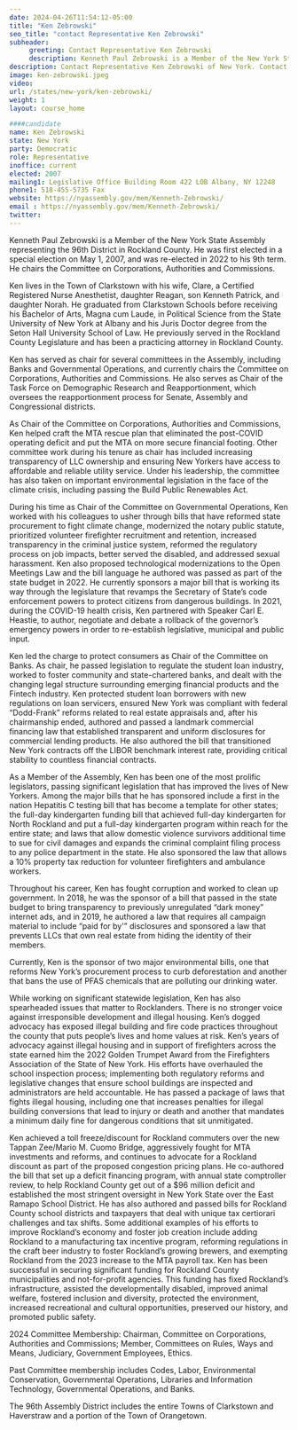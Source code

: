```yaml
---
date: 2024-04-26T11:54:12-05:00
title: "Ken Zebrowski"
seo_title: "contact Representative Ken Zebrowski"
subheader:
     greeting: Contact Representative Ken Zebrowski
     description: Kenneth Paul Zebrowski is a Member of the New York State Assembly representing the 96th District in Rockland County. He was first elected in a special election on May 1, 2007, and was re-elected in 2022 to his 9th term. He chairs the Committee on Corporations, Authorities and Commissions.
description: Contact Representative Ken Zebrowski of New York. Contact information for Ken Zebrowski includes email address, phone number, and mailing address.
image: ken-zebrowski.jpeg
video:
url: /states/new-york/ken-zebrowski/
weight: 1
layout: course_home

####candidate
name: Ken Zebrowski
state: New York
party: Democratic
role: Representative
inoffice: current
elected: 2007
mailing1: Legislative Office Building Room 422 LOB Albany, NY 12248
phone1: 518-455-5735 Fax
website: https://nyassembly.gov/mem/Kenneth-Zebrowski/
email : https://nyassembly.gov/mem/Kenneth-Zebrowski/
twitter:
---
```


Kenneth Paul Zebrowski is a Member of the New York State Assembly representing the 96th District in Rockland County. He was first elected in a special election on May 1, 2007, and was re-elected in 2022 to his 9th term. He chairs the Committee on Corporations, Authorities and Commissions.

Ken lives in the Town of Clarkstown with his wife, Clare, a Certified Registered Nurse Anesthetist, daughter Reagan, son Kenneth Patrick, and daughter Norah. He graduated from Clarkstown Schools before receiving his Bachelor of Arts, Magna cum Laude, in Political Science from the State University of New York at Albany and his Juris Doctor degree from the Seton Hall University School of Law. He previously served in the Rockland County Legislature and has been a practicing attorney in Rockland County.

Ken has served as chair for several committees in the Assembly, including Banks and Governmental Operations, and currently chairs the Committee on Corporations, Authorities and Commissions. He also serves as Chair of the Task Force on Demographic Research and Reapportionment, which oversees the reapportionment process for Senate, Assembly and Congressional districts.

As Chair of the Committee on Corporations, Authorities and Commissions, Ken helped craft the MTA rescue plan that eliminated the post-COVID operating deficit and put the MTA on more secure financial footing. Other committee work during his tenure as chair has included increasing transparency of LLC ownership and ensuring New Yorkers have access to affordable and reliable utility service. Under his leadership, the committee has also taken on important environmental legislation in the face of the climate crisis, including passing the Build Public Renewables Act.

During his time as Chair of the Committee on Governmental Operations, Ken worked with his colleagues to usher through bills that have reformed state procurement to fight climate change, modernized the notary public statute, prioritized volunteer firefighter recruitment and retention, increased transparency in the criminal justice system, reformed the regulatory process on job impacts, better served the disabled, and addressed sexual harassment. Ken also proposed technological modernizations to the Open Meetings Law and the bill language he authored was passed as part of the state budget in 2022. He currently sponsors a major bill that is working its way through the legislature that revamps the Secretary of State’s code enforcement powers to protect citizens from dangerous buildings. In 2021, during the COVID-19 health crisis, Ken partnered with Speaker Carl E. Heastie, to author, negotiate and debate a rollback of the governor’s emergency powers in order to re-establish legislative, municipal and public input.

Ken led the charge to protect consumers as Chair of the Committee on Banks. As chair, he passed legislation to regulate the student loan industry, worked to foster community and state-chartered banks, and dealt with the changing legal structure surrounding emerging financial products and the Fintech industry. Ken protected student loan borrowers with new regulations on loan servicers, ensured New York was compliant with federal “Dodd-Frank” reforms related to real estate appraisals and, after his chairmanship ended, authored and passed a landmark commercial financing law that established transparent and uniform disclosures for commercial lending products. He also authored the bill that transitioned New York contracts off the LIBOR benchmark interest rate, providing critical stability to countless financial contracts.

As a Member of the Assembly, Ken has been one of the most prolific legislators, passing significant legislation that has improved the lives of New Yorkers. Among the major bills that he has sponsored include a first in the nation Hepatitis C testing bill that has become a template for other states; the full-day kindergarten funding bill that achieved full-day kindergarten for North Rockland and put a full-day kindergarten program within reach for the entire state; and laws that allow domestic violence survivors additional time to sue for civil damages and expands the criminal complaint filing process to any police department in the state. He also sponsored the law that allows a 10% property tax reduction for volunteer firefighters and ambulance workers.

Throughout his career, Ken has fought corruption and worked to clean up government. In 2018, he was the sponsor of a bill that passed in the state budget to bring transparency to previously unregulated “dark money” internet ads, and in 2019, he authored a law that requires all campaign material to include “paid for by'” disclosures and sponsored a law that prevents LLCs that own real estate from hiding the identity of their members.

Currently, Ken is the sponsor of two major environmental bills, one that reforms New York’s procurement process to curb deforestation and another that bans the use of PFAS chemicals that are polluting our drinking water.

While working on significant statewide legislation, Ken has also spearheaded issues that matter to Rocklanders. There is no stronger voice against irresponsible development and illegal housing. Ken’s dogged advocacy has exposed illegal building and fire code practices throughout the county that puts people’s lives and home values at risk. Ken’s years of advocacy against illegal housing and in support of firefighters across the state earned him the 2022 Golden Trumpet Award from the Firefighters Association of the State of New York. His efforts have overhauled the school inspection process; implementing both regulatory reforms and legislative changes that ensure school buildings are inspected and administrators are held accountable. He has passed a package of laws that fights illegal housing, including one that increases penalties for illegal building conversions that lead to injury or death and another that mandates a minimum daily fine for dangerous conditions that sit unmitigated.

Ken achieved a toll freeze/discount for Rockland commuters over the new Tappan Zee/Mario M. Cuomo Bridge, aggressively fought for MTA investments and reforms, and continues to advocate for a Rockland discount as part of the proposed congestion pricing plans. He co-authored the bill that set up a deficit financing program, with annual state comptroller review, to help Rockland County get out of a $96 million deficit and established the most stringent oversight in New York State over the East Ramapo School District. He has also authored and passed bills for Rockland County school districts and taxpayers that deal with unique tax certiorari challenges and tax shifts. Some additional examples of his efforts to improve Rockland’s economy and foster job creation include adding Rockland to a manufacturing tax incentive program, reforming regulations in the craft beer industry to foster Rockland’s growing brewers, and exempting Rockland from the 2023 increase to the MTA payroll tax. Ken has been successful in securing significant funding for Rockland County municipalities and not-for-profit agencies. This funding has fixed Rockland’s infrastructure, assisted the developmentally disabled, improved animal welfare, fostered inclusion and diversity, protected the environment, increased recreational and cultural opportunities, preserved our history, and promoted public safety.

2024 Committee Membership: Chairman, Committee on Corporations, Authorities and Commissions; Member, Committees on Rules, Ways and Means, Judiciary, Government Employees, Ethics.

Past Committee membership includes Codes, Labor, Environmental Conservation, Governmental Operations, Libraries and Information Technology, Governmental Operations, and Banks.

The 96th Assembly District includes the entire Towns of Clarkstown and Haverstraw and a portion of the Town of Orangetown.
